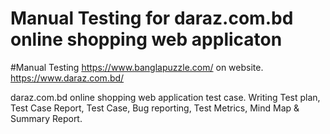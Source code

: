 # Manual Testing for daraz.com.bd online shopping web applicaton

#Manual Testing https://www.banglapuzzle.com/ on website.
https://www.daraz.com.bd/

daraz.com.bd online shopping web application test case. Writing Test plan, Test Case Report, Test Case, Bug reporting, Test Metrics, Mind Map & Summary Report.
